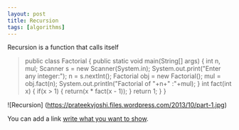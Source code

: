 ```yaml
---
layout: post
title: Recursion
tags: [algorithms]
---
```


Recursion is a function that calls itself

  > public class Factorial
  {
  public static void main(String[] args) 
          {
              int n, mul;
              Scanner s = new Scanner(System.in);
              System.out.print("Enter any integer:");
              n = s.nextInt();
              Factorial obj = new Factorial();
              mul = obj.fact(n);
              System.out.println("Factorial of "+n+" :"+mul);
          }
          int fact(int x)
          {
              if(x > 1)
              {
                  return(x * fact(x - 1));
              }
              return 1;
          }
      }

![Recursion] (https://prateekvjoshi.files.wordpress.com/2013/10/part-1.jpg)

You can add a link [write what you want to show](https://github.com/Lattice3f/blog/).
